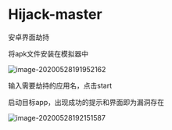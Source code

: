 # Hijack-master
安卓界面劫持

将apk文件安装在模拟器中

![image-20200528191952162](\image-20200528191952162.png)

输入需要劫持的应用名，点击start

启动目标app，出现成功的提示和界面即为漏洞存在

![image-20200528192151587](\image-20200528192151587.png)
